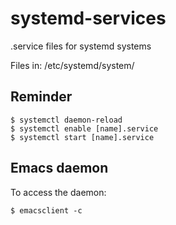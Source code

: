 # systemd-services
.service files for systemd systems

Files in: /etc/systemd/system/

## Reminder 

```
$ systemctl daemon-reload
$ systemctl enable [name].service
$ systemctl start [name].service
```

## Emacs daemon

To access the daemon:

`$ emacsclient -c`
